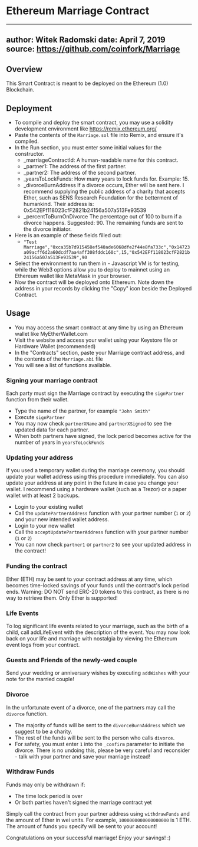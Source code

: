 # Ethereum Marriage Contract

---
author: Witek Radomski
date: April 7, 2019
source: https://github.com/coinfork/Marriage
---

## Overview
This Smart Contract is meant to be deployed on the Ethereum (1.0) Blockchain.

## Deployment

* To compile and deploy the smart contract, you may use a solidity development environment like https://remix.ethereum.org/
* Paste the contents of the `Marriage.sol` file into Remix, and ensure it's compiled.
* In the Run section, you must enter some initial values for the constructor.
  * _marriageContractId: A human-readable name for this contract.
  * _partner1: The address of the first partner.
  * _partner2: The address of the second partner.
  * _yearsToLockFunds: How many years to lock funds for. Example: 15.
  * _divorceBurnAddress If a divorce occurs, Ether will be sent here. I recommend supplying the public address of a charity that accepts Ether, such as SENS Research Foundation for the betterment of humankind. Their address is: 0x542EFf118023cfF2821b24156a507a513Fe93539
  * _percentToBurnOnDivorce The percentage out of 100 to burn if a divorce happens. Suggested: 90. The remaining funds are sent to the divorce initiator.
* Here is an example of these fields filled out:
  * `"Test Marriage","0xca35b7d915458ef540ade6068dfe2f44e8fa733c","0x14723a09acff6d2a60dcdf7aa4aff308fddc160c",15,"0x542EFf118023cfF2821b24156a507a513Fe93539",90`
* Select the environment to run them in - Javascript VM is for testing, while the Web3 options allow you to deploy to mainnet using an Ethereum wallet like MetaMask in your browser.
* Now the contract will be deployed onto Ethereum. Note down the address in your records by clicking the "Copy" icon beside the Deployed Contract.

## Usage

* You may access the smart contract at any time by using an Ethereum wallet like MyEtherWallet.com
* Visit the website and access your wallet using your Keystore file or Hardware Wallet (recommended)
* In the "Contracts" section, paste your Marriage contract address, and the contents of the `Marriage.abi` file
* You will see a list of functions available.

### Signing your marriage contract

Each party must sign the Marriage contract by executing the `signPartner` function from their wallet.

* Type the name of the partner, for example `"John Smith"`
* Execute `signPartner`
* You may now check `partnerXName` and `partnerXSigned` to see the updated data for each partner.
* When both partners have signed, the lock period becomes active for the number of years in `yearsToLockFunds`

### Updating your address

If you used a temporary wallet during the marriage ceremony, you should update your wallet address using this procedure immediately. You can also update your address at any point in the future in case you change your wallet. I recommend using a hardware wallet (such as a Trezor) or a paper wallet with at least 2 backups.

* Login to your existing wallet
* Call the `updatePartnerAddress` function with your partner number (`1` or `2`) and your new intended wallet address.
* Login to your new wallet
* Call the `acceptUpdatePartnerAddress` function with your partner number (`1` or `2`)
* You can now check `partner1` or `partner2` to see your updated address in the contract!

### Funding the contract

Ether (ETH) may be sent to your contract address at any time, which becomes time-locked savings of your funds until the contract's lock period ends.
Warning: DO NOT send ERC-20 tokens to this contract, as there is no way to retrieve them. Only Ether is supported!

### Life Events

To log significant life events related to your marriage, such as the birth of a child, call addLifeEvent with the description of the event.
You may now look back on your life and marriage with nostalgia by viewing the Ethereum event logs from your contract.

### Guests and Friends of the newly-wed couple

Send your wedding or anniversary wishes by executing `addWishes` with your note for the married couple!

### Divorce

In the unfortunate event of a divorce, one of the partners may call the `divorce` function.

* The majority of funds will be sent to the `divorceBurnAddress` which we suggest to be a charity.
* The rest of the funds will be sent to the person who calls `divorce`.
* For safety, you must enter `1` into the `_confirm` parameter to initiate the divorce. There is no undoing this, please be very careful and reconsider - talk with your partner and save your marriage instead!

### Withdraw Funds

Funds may only be withdrawn if:
* The time lock period is over
* Or both parties haven't signed the marriage contract yet

Simply call the contract from your partner address using `withdrawFunds` and the amount of Ether in wei units. For example, `1000000000000000000` is 1 ETH. The amount of funds you specify will be sent to your account!

Congratulations on your successful marriage! Enjoy your savings! :)
